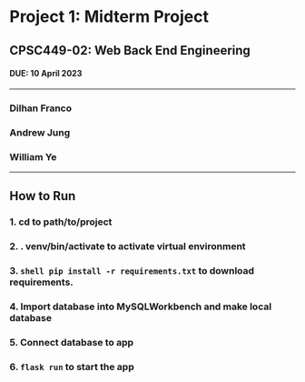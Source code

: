 # Project 1: Midterm Project
## CPSC449-02: Web Back End Engineering
#### DUE: 10 April 2023 

---

### Dilhan Franco 
### Andrew Jung
### William Ye
---
## How to Run
### 1. cd to path/to/project
### 2. . venv/bin/activate to activate virtual environment
### 3. ```shell pip install -r requirements.txt``` to download requirements.
### 4. Import database into MySQLWorkbench and make local database
### 5. Connect database to app
### 6. ```flask run``` to start the app



